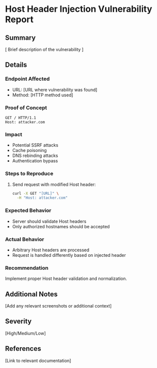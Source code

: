 # Host Header Injection Vulnerability Report

## Summary
[ Brief description of the vulnerability ]

## Details
### Endpoint Affected
- URL: [URL where vulnerability was found]
- Method: [HTTP method used]

### Proof of Concept
```http
GET / HTTP/1.1
Host: attacker.com
```

### Impact
- Potential SSRF attacks
- Cache poisoning
- DNS rebinding attacks
- Authentication bypass

### Steps to Reproduce
1. Send request with modified Host header:
   ```bash
   curl -X GET "[URL]" \
     -H "Host: attacker.com"
   ```

### Expected Behavior
- Server should validate Host headers
- Only authorized hostnames should be accepted

### Actual Behavior
- Arbitrary Host headers are processed
- Request is handled differently based on injected header

### Recommendation
Implement proper Host header validation and normalization.

## Additional Notes
[Add any relevant screenshots or additional context]

## Severity
[High/Medium/Low]

## References
[Link to relevant documentation]
